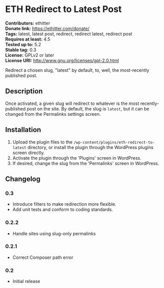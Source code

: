 # ETH Redirect to Latest Post #
**Contributors:** ethitter  
**Donate link:** https://ethitter.com/donate/  
**Tags:** latest, latest post, redirect, redirect latest, redirect post  
**Requires at least:** 4.5  
**Tested up to:** 5.2  
**Stable tag:** 0.3  
**License:** GPLv2 or later  
**License URI:** http://www.gnu.org/licenses/gpl-2.0.html  

Redirect a chosen slug, "latest" by default, to, well, the most-recently published post.

## Description ##

Once activated, a given slug will redirect to whatever is the most recently-published post on the site. By default, the slug is `latest`, but it can be changed from the Permalinks settings screen.

## Installation ##

1. Upload the plugin files to the `/wp-content/plugins/eth-redirect-to-latest` directory, or install the plugin through the WordPress plugins screen directly.
1. Activate the plugin through the 'Plugins' screen in WordPress.
1. If desired, change the slug from the 'Permalinks' screen in WordPress.

## Changelog ##

### 0.3 ###
* Introduce filters to make redirection more flexible.
* Add unit tests and conform to coding standards.

### 0.2.2 ###
* Handle sites using slug-only permalinks

### 0.2.1 ###
* Correct Composer path error

### 0.2 ###
* Initial release
